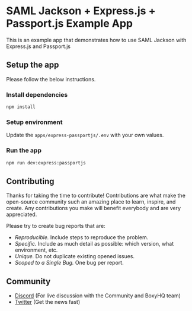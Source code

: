 # SAML Jackson + Express.js + Passport.js Example App

This is an example app that demonstrates how to use SAML Jackson with Express.js and Passport.js

## Setup the app

Please follow the below instructions.

### Install dependencies

```bash
npm install
```

### Setup environment

Update the `apps/express-passportjs/.env` with your own values.

### Run the app

```bash
npm run dev:express:passportjs
```

## Contributing

Thanks for taking the time to contribute! Contributions are what make the open-source community such an amazing place to learn, inspire, and create. Any contributions you make will benefit everybody and are very appreciated.

Please try to create bug reports that are:

- _Reproducible._ Include steps to reproduce the problem.
- _Specific._ Include as much detail as possible: which version, what environment, etc.
- _Unique._ Do not duplicate existing opened issues.
- _Scoped to a Single Bug._ One bug per report.

## Community

- [Discord](https://discord.gg/uyb7pYt4Pa) (For live discussion with the Community and BoxyHQ team)
- [Twitter](https://twitter.com/BoxyHQ) (Get the news fast)
